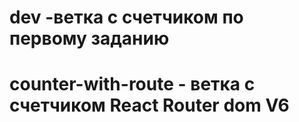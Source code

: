 # dev -ветка с счетчиком по первому заданию
# counter-with-route - ветка с счетчиком React Router dom V6
